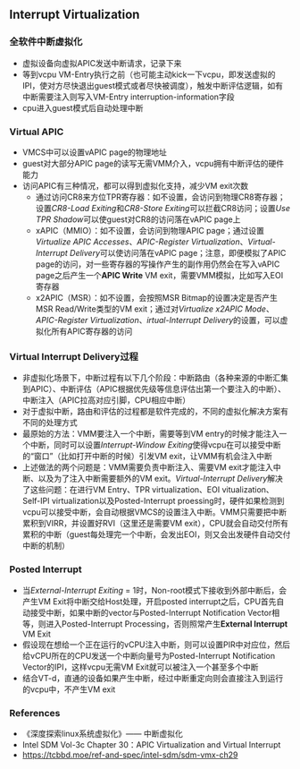 ## Interrupt Virtualization

### 全软件中断虚拟化

- 虚拟设备向虚拟APIC发送中断请求，记录下来
- 等到vcpu VM-Entry执行之前（也可能主动kick一下vcpu，即发送虚拟的IPI，使对方尽快退出guest模式或者尽快被调度），触发中断评估逻辑，如有中断需要注入则写入VM-Entry interruption-information字段
- cpu进入guest模式后自动处理中断

### Virtual APIC

- VMCS中可以设置vAPIC page的物理地址
- guest对大部分APIC page的读写无需VMM介入，vcpu拥有中断评估的硬件能力
- 访问APIC有三种情况，都可以得到虚拟化支持，减少VM exit次数
  - 通过访问CR8来方位TPR寄存器：如不设置，会访问到物理CR8寄存器；设置*CR8-Load Exiting*和*CR8-Store Exiting*可以拦截CR8访问；设置*Use TPR Shadow*可以使guest对CR8的访问落在vAPIC page上
  - xAPIC（MMIO）：如不设置，会访问到物理APIC page；通过设置*Virtualize APIC Accesses*、*APIC-Register Virtualization*、*Virtual-Interrupt Delivery*可以使访问落在vAPIC page；注意，即便模拟了APIC page的访问，对一些寄存器的写操作产生的副作用仍然会在写入vAPIC page之后产生一个**APIC Write** VM exit，需要VMM模拟，比如写入EOI寄存器
  - x2APIC（MSR）：如不设置，会按照MSR Bitmap的设置决定是否产生MSR Read/Write类型的VM exit；通过对*Virtualize x2APIC Mode*、*APIC-Register Virtualization*、*irtual-Interrupt Delivery*的设置，可以虚拟化所有APIC寄存器的访问

### Virtual Interrupt Delivery过程

- 非虚拟化场景下，中断过程有以下几个阶段：中断路由（各种来源的中断汇集到APIC）、中断评估（APIC根据优先级等信息评估出第一个要注入的中断）、中断注入（APIC拉高对应引脚，CPU相应中断）
- 对于虚拟中断，路由和评估的过程都是软件完成的，不同的虚拟化解决方案有不同的处理方式
- 最原始的方法：VMM要注入一个中断，需要等到VM entry的时候才能注入一个中断，同时可以设置*Interrupt-Window Exiting*使得vcpu在可以接受中断的“窗口”（比如打开中断的时候）引发VM exit，让VMM有机会注入中断
- 上述做法的两个问题是：VMM需要负责中断注入、需要VM exit才能注入中断、以及为了注入中断需要额外的VM exit。*Virtual-Interrupt Delivery*解决了这些问题：在进行VM Entry、TPR virtualization、EOI vitualization、Self-IPI virtualization以及Posted-Interrupt proessing时，硬件如果检测到vcpu可以接受中断，会自动根据VMCS的设置注入中断。VMM只需要把中断累积到VIRR，并设置好RVI（这里还是需要VM exit），CPU就会自动交付所有累积的中断（guest每处理完一个中断，会发出EOI，则又会出发硬件自动交付中断的机制）

### Posted Interrupt 

- 当*External-Interrupt Exiting* = 1时，Non-root模式下接收到外部中断后，会产生VM Exit将中断交给Host处理，开启posted interrupt之后，CPU首先自动接受中断，如果中断的vector与Posted-Interrupt Notification Vector相等，则进入Posted-Interrupt Processing，否则照常产生**External Interrupt** VM Exit
- 假设现在想给一个正在运行的vCPU注入中断，则可以设置PIR中对应位，然后给vCPU所在的CPU发送一个中断向量号为Posted-Interrupt Notification Vector的IPI，这样vcpu无需VM Exit就可以被注入一个甚至多个中断
- 结合VT-d，直通的设备如果产生中断，经过中断重定向则会直接注入到运行的vcpu中，不产生VM exit



### References

- 《深度探索linux系统虚拟化》—— 中断虚拟化
- Intel SDM Vol-3c Chapter 30：APIC Virtualization and Virtual Interrupt
- https://tcbbd.moe/ref-and-spec/intel-sdm/sdm-vmx-ch29
